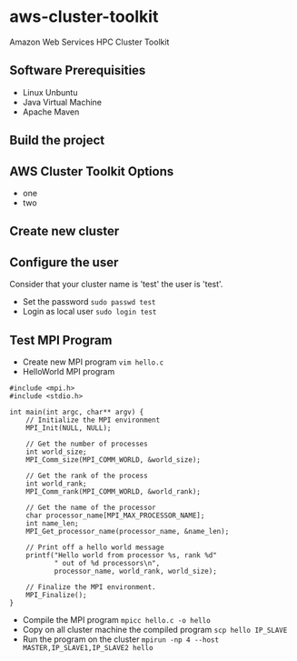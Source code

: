 # aws-cluster-toolkit
Amazon Web Services HPC Cluster Toolkit

## Software Prerequisities 
- Linux Unbuntu
- Java Virtual Machine
- Apache Maven

## Build the project

## AWS Cluster Toolkit Options

- one
- two

## Create new cluster

## Configure the user
Consider that your cluster name is 'test' the user is 'test'.
- Set the password
```sudo passwd test```
- Login as local user
```sudo login test```

## Test MPI Program
- Create new MPI program
```vim hello.c```
- HelloWorld MPI program
```
#include <mpi.h>
#include <stdio.h>

int main(int argc, char** argv) {
    // Initialize the MPI environment
    MPI_Init(NULL, NULL);

    // Get the number of processes
    int world_size;
    MPI_Comm_size(MPI_COMM_WORLD, &world_size);

    // Get the rank of the process
    int world_rank;
    MPI_Comm_rank(MPI_COMM_WORLD, &world_rank);

    // Get the name of the processor
    char processor_name[MPI_MAX_PROCESSOR_NAME];
    int name_len;
    MPI_Get_processor_name(processor_name, &name_len);

    // Print off a hello world message
    printf("Hello world from processor %s, rank %d"
           " out of %d processors\n",
           processor_name, world_rank, world_size);

    // Finalize the MPI environment.
    MPI_Finalize();
}
```
- Compile the MPI program 
```mpicc hello.c -o hello```
- Copy on all cluster machine the compiled program
```scp hello IP_SLAVE```
- Run the program on the cluster
```mpirun -np 4 --host MASTER,IP_SLAVE1,IP_SLAVE2 hello```
